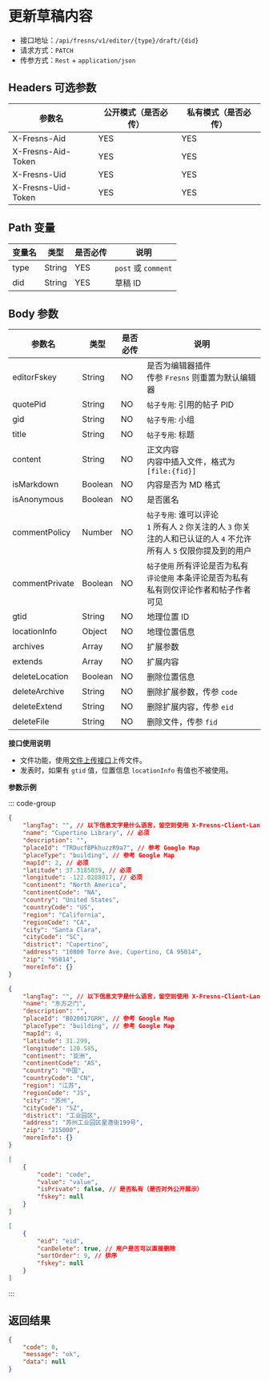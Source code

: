 # 更新草稿内容

- 接口地址：`/api/fresns/v1/editor/{type}/draft/{did}`
- 请求方式：`PATCH`
- 传参方式：`Rest` + `application/json`

## Headers 可选参数

| 参数名 | 公开模式（是否必传） | 私有模式（是否必传） |
| --- | --- | --- |
| X-Fresns-Aid | YES | YES |
| X-Fresns-Aid-Token | YES | YES |
| X-Fresns-Uid | YES | YES |
| X-Fresns-Uid-Token | YES | YES |

## Path 变量

| 变量名 | 类型 | 是否必传 | 说明 |
| --- | --- | --- | --- |
| type | String | YES | `post` 或 `comment` |
| did | String | YES | 草稿 ID |

## Body 参数

| 参数名 | 类型 | 是否必传 | 说明 |
| --- | --- | --- | --- |
| editorFskey | String | NO | 是否为编辑器插件<br>传参 `Fresns` 则重置为默认编辑器 |
| quotePid | String | NO | `帖子专用`: 引用的帖子 PID |
| gid | String | NO | `帖子专用`: 小组 |
| title | String | NO | `帖子专用`: 标题 |
| content | String | NO | 正文内容<br>内容中插入文件，格式为 `[file:{fid}]` |
| isMarkdown | Boolean | NO | 内容是否为 MD 格式 |
| isAnonymous | Boolean | NO | 是否匿名 |
| commentPolicy | Number | NO | `帖子专用`: 谁可以评论<br>`1` 所有人 `2` 你关注的人 `3` 你关注的人和已认证的人 `4` 不允许所有人 `5` 仅限你提及到的用户 |
| commentPrivate | Boolean | NO | `帖子使用` 所有评论是否为私有<br>`评论使用` 本条评论是否为私有<br>私有则仅评论作者和帖子作者可见 |
| gtid | String | NO | 地理位置 ID |
| locationInfo | Object | NO | 地理位置信息 |
| archives | Array | NO | 扩展参数 |
| extends | Array | NO | 扩展内容 |
| deleteLocation | Boolean | NO | 删除位置信息 |
| deleteArchive | String | NO | 删除扩展参数，传参 `code` |
| deleteExtend | String | NO | 删除扩展内容，传参 `eid` |
| deleteFile | String | NO | 删除文件，传参 `fid` |

**接口使用说明**

- 文件功能，使用[文件上传接口](../common/file-uploads.md)上传文件。
- 发表时，如果有 `gtid` 值，位置信息 `locationInfo` 有值也不被使用。

**参数示例**

::: code-group
```json [位置信息示例: en]
{
    "langTag": "", // 以下信息文字是什么语言，留空则使用 X-Fresns-Client-Lang-Tag
    "name": "Cupertino Library", // 必须
    "description": "",
    "placeId": "TRDucfBPkhuzzR9a7", // 参考 Google Map
    "placeType": "building", // 参考 Google Map
    "mapId": 2, // 必须
    "latitude": 37.3185039, // 必须
    "longitude": -122.0288017, // 必须
    "continent": "North America",
    "continentCode": "NA",
    "country": "United States",
    "countryCode": "US",
    "region": "California",
    "regionCode": "CA",
    "city": "Santa Clara",
    "cityCode": "SC",
    "district": "Cupertino",
    "address": "10800 Torre Ave, Cupertino, CA 95014",
    "zip": "95014",
    "moreInfo": {}
}
```

```json [位置信息示例: zh-Hans]
{
    "langTag": "", // 以下信息文字是什么语言，留空则使用 X-Fresns-Client-Lang-Tag
    "name": "东方之门",
    "description": "",
    "placeId": "B020017GRH", // 参考 Google Map
    "placeType": "building", // 参考 Google Map
    "mapId": 4,
    "latitude": 31.299,
    "longitude": 120.585,
    "continent": "亚洲",
    "continentCode": "AS",
    "country": "中国",
    "countryCode": "CN",
    "region": "江苏",
    "regionCode": "JS",
    "city": "苏州",
    "cityCode": "SZ",
    "district": "工业园区",
    "address": "苏州工业园区星港街199号",
    "zip": "215000",
    "moreInfo": {}
}
```

```json [扩展参数示例]
[
    {
        "code": "code",
        "value": "value",
        "isPrivate": false, // 是否私有（是否对外公开展示）
        "fskey": null
    }
]
```

```json [扩展内容示例]
[
    {
        "eid": "eid",
        "canDelete": true, // 用户是否可以直接删除
        "sortOrder": 9, // 排序
        "fskey": null
    }
]
```
:::

## 返回结果

```json
{
    "code": 0,
    "message": "ok",
    "data": null
}
```
